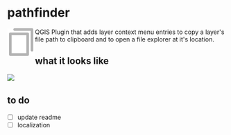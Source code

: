 # pathfinder
<img src="/icons/copy.svg" align="left" height="64px">  
QGIS Plugin that adds layer context menu entries to copy a layer's file path to clipboard and to open a file explorer at it's location.

## what it looks like
<img src="https://i.imgur.com/vDh7Bl3.png">

## to do
* [ ] update readme
* [ ] localization
